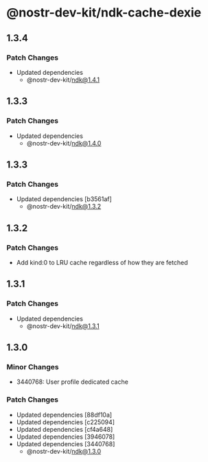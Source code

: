# @nostr-dev-kit/ndk-cache-dexie

## 1.3.4

### Patch Changes

-   Updated dependencies
    -   @nostr-dev-kit/ndk@1.4.1

## 1.3.3

### Patch Changes

-   Updated dependencies
    -   @nostr-dev-kit/ndk@1.4.0

## 1.3.3

### Patch Changes

-   Updated dependencies [b3561af]
    -   @nostr-dev-kit/ndk@1.3.2

## 1.3.2

### Patch Changes

-   Add kind:0 to LRU cache regardless of how they are fetched

## 1.3.1

### Patch Changes

-   Updated dependencies
    -   @nostr-dev-kit/ndk@1.3.1

## 1.3.0

### Minor Changes

-   3440768: User profile dedicated cache

### Patch Changes

-   Updated dependencies [88df10a]
-   Updated dependencies [c225094]
-   Updated dependencies [cf4a648]
-   Updated dependencies [3946078]
-   Updated dependencies [3440768]
    -   @nostr-dev-kit/ndk@1.3.0
